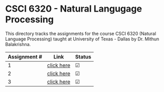 # CSCI 6320 - Natural Langugage Processing

This directory tracks the assignments for the course CSCI 6320 (Natural Language Processing) taught at University of Texas - Dallas by Dr. Mithun Balakrishna.

| Assignment #| Link                              | Status |
|-------------|-----------------------------------|--------------|
| 1           |[click here](https://github.com/aashishyadavally/PhD_CS_Coursework/blob/main/CS6320/Homework-1/Homework_1_NLP.pdf)|&#x2611;|
| 2           |[click here](https://github.com/aashishyadavally/PhD_CS_Coursework/blob/main/CS6320/Homework-2/Homework_2_NLP.pdf)|&#x2611;|
| 3           |[click here](https://github.com/aashishyadavally/PhD_CS_Coursework/blob/main/CS6320/Homework-3/Homework_3_NLP.pdf)|&#x2611;|
